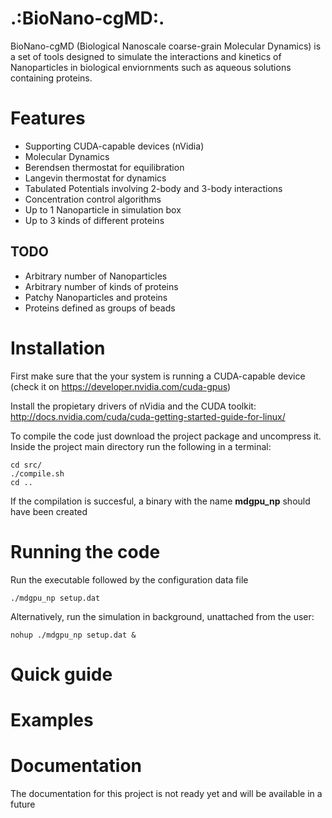 .:BioNano-cgMD:.
================

BioNano-cgMD (Biological Nanoscale coarse-grain Molecular Dynamics) is a set of tools designed to simulate the interactions and kinetics of Nanoparticles in biological enviornments such as aqueous solutions containing proteins.



# Features

+ Supporting CUDA-capable devices (nVidia)
+ Molecular Dynamics
+ Berendsen thermostat for equilibration
+ Langevin thermostat for dynamics
+ Tabulated Potentials involving 2-body and 3-body interactions
+ Concentration control algorithms
+ Up to 1 Nanoparticle in simulation box
+ Up to 3 kinds of different proteins

## TODO

+ Arbitrary number of Nanoparticles
+ Arbitrary number of kinds of proteins
+ Patchy Nanoparticles and proteins
+ Proteins defined as groups of beads

# Installation

First make sure that the your system is running a CUDA-capable device 
(check it on https://developer.nvidia.com/cuda-gpus)

Install the propietary drivers of nVidia and the CUDA toolkit:
http://docs.nvidia.com/cuda/cuda-getting-started-guide-for-linux/

To compile the code just download the project package and uncompress it.
Inside the project main directory run the following in a terminal:
```
cd src/
./compile.sh
cd ..
```
If the compilation is succesful, a binary with the name **mdgpu_np** should have been created

# Running the code

Run the executable followed by the configuration data file
```
./mdgpu_np setup.dat
```
Alternatively, run the simulation in background, unattached from the user:
```
nohup ./mdgpu_np setup.dat &
```

# Quick guide


# Examples


# Documentation

The documentation for this project is not ready yet and will be available in a future


